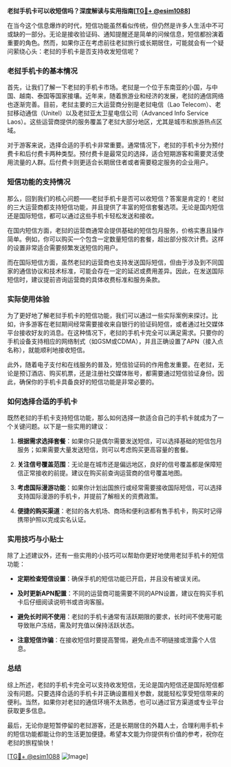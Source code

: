 **老挝手机卡可以收短信吗？深度解读与实用指南[[TG💪+ @esim1088](https://t.me/s/esim1088)]**

在当今这个信息爆炸的时代，短信功能虽然看似传统，但仍然是许多人生活中不可或缺的一部分。无论是接收验证码、通知提醒还是简单的问候信息，短信都扮演着重要的角色。然而，如果你正在考虑前往老挝旅行或长期居住，可能就会有一个疑问萦绕心头：老挝的手机卡是否支持收发短信呢？

### 老挝手机卡的基本情况

首先，让我们了解一下老挝的手机卡市场。老挝是一个位于东南亚的小国，与中国、越南、泰国等国家接壤。近年来，随着旅游业和经济的发展，老挝的通信网络也逐渐完善。目前，老挝主要的三大运营商分别是老挝电信（Lao Telecom）、老挝移动通信（Unitel）以及老挝亚太卫星电信公司（Advanced Info Service Laos）。这些运营商提供的服务覆盖了老挝大部分地区，尤其是城市和旅游热点区域。

对于游客来说，选择合适的手机卡非常重要。通常情况下，老挝的手机卡分为预付费卡和后付费卡两种类型。预付费卡是最常见的选择，适合短期游客和需要灵活使用流量的人群。后付费卡则更适合长期居住者或者需要稳定服务的企业用户。

### 短信功能的支持情况

那么，回到我们的核心问题——老挝手机卡是否可以收短信？答案是肯定的！老挝的三大运营商都支持短信功能，并且提供了丰富的短信套餐选项。无论是国内短信还是国际短信，都可以通过这些手机卡轻松发送和接收。

在国内短信方面，老挝的运营商通常会提供基础的短信包月服务，价格实惠且操作简单。例如，你可以购买一个包含一定数量短信的套餐，超出部分按次计费。这样的设置非常适合需要频繁发送短信的用户。

而在国际短信方面，虽然老挝的运营商也支持发送国际短信，但由于涉及到不同国家的通信协议和技术标准，可能会存在一定的延迟或费用差异。因此，在发送国际短信时，建议提前咨询运营商的具体收费标准和服务条款。

### 实际使用体验

为了更好地了解老挝手机卡的短信功能，我们可以通过一些实际案例来探讨。比如，许多游客在老挝期间经常需要接收来自银行的验证码短信，或者通过社交媒体平台接收好友的消息。在这种情况下，老挝的手机卡完全可以满足需求。只要你的手机设备支持相应的网络制式（如GSM或CDMA），并且正确设置了APN（接入点名称），就能顺利地接收短信。

此外，随着电子支付和在线服务的普及，短信验证码的作用愈发重要。在老挝，无论是预订酒店、购买机票，还是注册社交媒体账号，都需要通过短信验证身份。因此，确保你的手机卡具备良好的短信功能是非常必要的。

### 如何选择合适的手机卡

既然老挝的手机卡支持短信功能，那么如何选择一款适合自己的手机卡就成为了一个关键问题。以下是一些实用的建议：

1. **根据需求选择套餐**：如果你只是偶尔需要发送短信，可以选择基础的短信包月服务；如果需要大量发送短信，则可以考虑购买更高容量的套餐。
   
2. **关注信号覆盖范围**：无论是在城市还是偏远地区，良好的信号覆盖都是保障短信正常接收的前提。建议在购买前查询运营商的信号覆盖地图。

3. **考虑国际漫游功能**：如果你计划出国旅行或经常需要接收国际短信，可以选择支持国际漫游的手机卡，并提前了解相关的资费政策。

4. **便捷的购买渠道**：老挝的各大机场、商场和便利店都有售手机卡，购买时记得携带护照以完成实名认证。

### 实用技巧与小贴士

除了上述建议外，还有一些实用的小技巧可以帮助你更好地使用老挝手机卡的短信功能：

- **定期检查短信设置**：确保手机的短信功能已开启，并且没有被误关闭。
  
- **及时更新APN配置**：不同的运营商可能需要不同的APN设置，建议在购买手机卡后仔细阅读说明书或咨询客服。

- **避免长时间不使用**：老挝的手机卡通常有活跃期限的要求，长时间不使用可能导致账户冻结，需及时充值以保持活跃状态。

- **注意短信诈骗**：在接收短信时要提高警惕，避免点击不明链接或泄露个人信息。

### 总结

综上所述，老挝的手机卡完全可以支持收发短信，无论是国内短信还是国际短信都没有问题。只要选择合适的手机卡并正确设置相关参数，就能轻松享受短信带来的便利。当然，如果你对老挝的通信环境不太熟悉，也可以通过官方渠道或专业平台获取更多信息。

最后，无论你是短暂停留的老挝游客，还是长期居住的外籍人士，合理利用手机卡的短信功能都能让你的生活更加便捷。希望本文能为你提供有价值的参考，祝你在老挝的旅程愉快！

[[TG💪+ @esim1088](https://t.me/s/esim1088) ![Image](https://i.postimg.cc/4NQfJmqS/Snipaste-2025-05-13-00-14-12.png)]